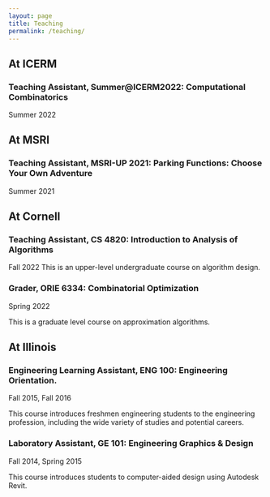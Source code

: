 ```yaml
---
layout: page
title: Teaching
permalink: /teaching/
---
```


## At ICERM
### Teaching Assistant, Summer@ICERM2022: Computational Combinatorics
Summer 2022

## At MSRI
### Teaching Assistant, MSRI-UP 2021: Parking Functions: Choose Your Own Adventure
Summer 2021

## At Cornell

### Teaching Assistant, CS 4820: Introduction to Analysis of Algorithms
Fall 2022
This is an upper-level undergraduate course on algorithm design.

### Grader, ORIE 6334: Combinatorial Optimization
Spring 2022

This is a graduate level course on approximation algorithms.


## At Illinois
### Engineering Learning Assistant, ENG 100: Engineering Orientation. 
Fall 2015, Fall 2016

This course introduces freshmen engineering students to the engineering profession, including the wide variety of studies and potential careers.

### Laboratory Assistant, GE 101: Engineering Graphics & Design
Fall 2014, Spring 2015

This course introduces students to computer-aided design using Autodesk Revit.

